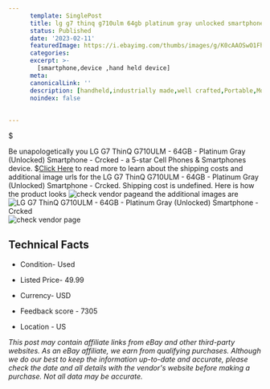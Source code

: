 ```yaml
---
      template: SinglePost
      title: lg g7 thinq g710ulm 64gb platinum gray unlocked smartphone crcked
      status: Published
      date: '2023-02-11'
      featuredImage: https://i.ebayimg.com/thumbs/images/g/K0cAAOSwO1Fh8Wkg/s-l225.jpg
      categories: 
      excerpt: >-
        [smartphone,device ,hand held device]
      meta:
      canonicalLink: ''
      description: [handheld,industrially made,well crafted,Portable,Mobile,Compact,Convenient,Lightweight,Maneuverable,Man-portable,Miniature,Carriable,Hand-held,Light,Holdable,Transportable,Mobile device,Pocket-sized,On-the-go,Wireless,Cordless,Compact size,Convenient size, smartphone,device ,hand held device]
      noindex: false
      
        
---
```

$

Be unapologetically you LG G7 ThinQ G710ULM - 64GB - Platinum Gray (Unlocked) Smartphone - Crcked - a 5-star Cell Phones & Smartphones device.
$[Click Here](https://www.ebay.com/itm/134006969690?hash=item1f3370155a%3Ag%3AK0cAAOSwO1Fh8Wkg&mkevt=1&mkcid=1&mkrid=711-53200-19255-0&campid=%253CePNCampaignId%253E&customid=%253CreferenceId%253E&toolid=10049) to read more to learn about the shipping costs and additional image urls for the LG G7 ThinQ G710ULM - 64GB - Platinum Gray (Unlocked) Smartphone - Crcked. Shipping cost is undefined. Here is how the product looks ![check vendor page](https://i.ebayimg.com/thumbs/images/g/K0cAAOSwO1Fh8Wkg/s-l225.jpg)and the additional images are![LG G7 ThinQ G710ULM - 64GB - Platinum Gray (Unlocked) Smartphone - Crcked](https://i.ebayimg.com/images/g/K0cAAOSwO1Fh8Wkg/s-l640.jpg)![check vendor page](https://origin-galleryplus.ebayimg.com/ws/web/134006969690_2_0_1/225x225.jpg,https://origin-galleryplus.ebayimg.com/ws/web/134006969690_3_0_1/225x225.jpg,https://origin-galleryplus.ebayimg.com/ws/web/134006969690_4_0_1/225x225.jpg,https://origin-galleryplus.ebayimg.com/ws/web/134006969690_5_0_1/225x225.jpg,https://origin-galleryplus.ebayimg.com/ws/web/134006969690_6_0_1/225x225.jpg,https://origin-galleryplus.ebayimg.com/ws/web/134006969690_7_0_1/225x225.jpg,https://origin-galleryplus.ebayimg.com/ws/web/134006969690_8_0_1/225x225.jpg,https://origin-galleryplus.ebayimg.com/ws/web/134006969690_9_0_1/225x225.jpg,https://origin-galleryplus.ebayimg.com/ws/web/134006969690_10_0_1/225x225.jpg,https://origin-galleryplus.ebayimg.com/ws/web/134006969690_11_0_1/225x225.jpg,https://origin-galleryplus.ebayimg.com/ws/web/134006969690_12_0_1/225x225.jpg)



 ## Technical Facts 



     
      

 - Condition- Used 


      

 - Listed Price- 49.99 


      

 - Currency- USD 


      

 - Feedback score - 7305 


      

 - Location - US 


      
      

 *_This post may contain affiliate links from eBay and other third-party websites. As an eBay affiliate, we earn from qualifying purchases. Although we do our best to keep the information up-to-date and accurate, please check the date and all details with the vendor's website before making a purchase. Not all data may be accurate._*







